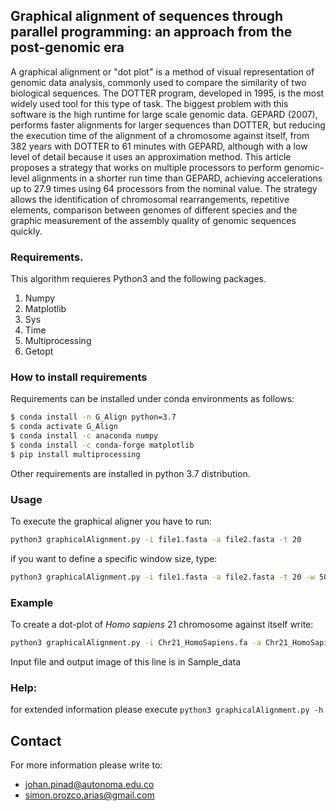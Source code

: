 ## Graphical alignment of sequences through parallel programming: an approach from the post-genomic era

A graphical alignment or "dot plot" is a method of visual representation of genomic data analysis, commonly used to compare the similarity of two biological sequences. The DOTTER program, developed in 1995, is the most widely used tool for this type of task. The biggest problem with this software is the high runtime for large scale genomic data. GEPARD (2007), performs faster alignments for larger sequences than DOTTER, but reducing the execution time of the alignment of a chromosome against itself, from 382 years with DOTTER to 61 minutes with GEPARD, although with a low level of detail because it uses an approximation method. This article proposes a strategy that works on multiple processors to perform genomic-level alignments in a shorter run time than GEPARD, achieving accelerations up to 27.9 times using 64 processors from the nominal value. The strategy allows the identification of chromosomal rearrangements, repetitive elements, comparison between genomes of different species and the graphic measurement of the assembly quality of genomic sequences quickly. 

### Requirements.

This algorithm requieres Python3 and the following packages. 

1. Numpy
2. Matplotlib
3. Sys
4. Time
5. Multiprocessing
6. Getopt

### How to install requirements

Requirements can be installed under conda environments as follows:

```sh
$ conda install -n G_Align python=3.7
$ conda activate G_Align
$ conda install -c anaconda numpy
$ conda install -c conda-forge matplotlib
$ pip install multiprocessing
```

Other requirements are installed in python 3.7 distribution.

### Usage

To execute the graphical aligner you have to run:

```sh
python3 graphicalAlignment.py -i file1.fasta -a file2.fasta -t 20
```

if you want to define a specific window size, type:
```sh
python3 graphicalAlignment.py -i file1.fasta -a file2.fasta -t 20 -w 500
```
### Example

To create a dot-plot of *Homo sapiens* 21 chromosome against itself write:

```sh
python3 graphicalAlignment.py -i Chr21_HomoSapiens.fa -a Chr21_HomoSapiens.fa -t 20 -w 41990
```
Input file and output image of this line is in Sample_data

### Help:

for extended information please execute `python3 graphicalAlignment.py -h`

## Contact
For more information please write to:
 
- johan.pinad@autonoma.edu.co
- simon.orozco.arias@gmail.com

